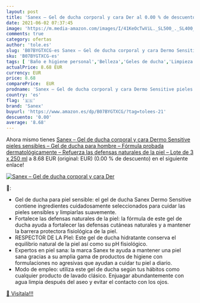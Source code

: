 ```yaml
---
layout: post
title: 'Sanex – Gel de ducha corporal y cara Der al 0.00 % de descuento'
date: 2021-06-02 07:37:45
image: 'https://m.media-amazon.com/images/I/41KeOcTwViL._SL500_._SL400_.jpg'
comments: true
category: ofertas
author: 'tole.es'
slug: 'B07BYGTXCG-es Sanex – Gel de ducha corporal y cara Dermo Sensitive...'
sku: 'B07BYGTXCG-es'
tags: [ 'Baño e higiene personal','Belleza','Geles de ducha','Limpieza personal','de','ducha','gel','sanex', ]
actualPrice: 8.68 EUR
currency: EUR
price: 8.68
comparePrice:  EUR
prodname: 'Sanex – Gel de ducha corporal y cara Dermo Sensitive pieles sensibles – Gel de ducha para hombre – Fórmula probada dermatológicamente – Refuerza las defensas naturales de la piel – Lote de 3 x 250 ml'
country: 'es'
flag: '🇪🇸'
brand: 'Sanex'
buyurl: 'https://www.amazon.es/dp/B07BYGTXCG/?tag=tolees-21'
descuento: '0.00'
average: '8.68'
---
```


Ahora mismo tienes [Sanex – Gel de ducha corporal y cara Dermo Sensitive pieles sensibles – Gel de ducha para hombre – Fórmula probada dermatológicamente – Refuerza las defensas naturales de la piel – Lote de 3 x 250 ml](https://www.amazon.es/dp/B07BYGTXCG/?tag=tolees-21) a 8.68 EUR (original:  EUR) (0.00 %  de descuento) en el siguiente enlace!

[![Sanex – Gel de ducha corporal y cara Der](https://m.media-amazon.com/images/I/41KeOcTwViL._SL500_._SL400_.jpg)](https://www.amazon.es/dp/B07BYGTXCG/?tag=tolees-21)

🔎:

- Gel de ducha para piel sensible: el gel de ducha Sanex Dermo Sensitive contiene ingredientes cuidadosamente seleccionados para cuidar las pieles sensibles y limpiarlas suavemente.
- Fortalece las defensas naturales de la piel: la fórmula de este gel de ducha ayuda a fortalecer las defensas cutáneas naturales y a mantener la barrera protectora fisiológica de la piel.
- RESPECTOR DE LA PIel: Este gel de ducha hidratante conserva el equilibrio natural de la piel así como su pH fisiológico.
- Expertos en piel sana: la marca Sanex te ayuda a mantener una piel sana gracias a su amplia gama de productos de higiene con formulaciones no agresivas que ayudan a cuidar tu piel a diario.
- Modo de empleo: utiliza este gel de ducha según tus hábitos como cualquier producto de lavado clásico. Enjuagar abundantemente con agua limpia después del aseo y evitar el contacto con los ojos.

[🛒 Visítala!!!](https://www.amazon.es/dp/B07BYGTXCG/?tag=tolees-21)
